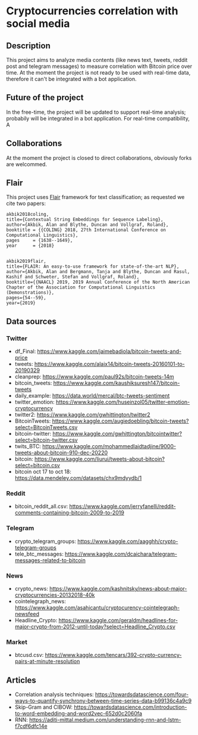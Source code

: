 # Cryptocurrencies correlation with social media

## Description
This project aims to analyze media contents (like news text, tweets, reddit post and telegram messages) to measure correlation with Bitcoin price over time.
At the moment the project is not ready to be used with real-time data, therefore it can't be integrated with a bot application. 

## Future of the project
In the free-time, the project will be updated to support real-time analysis; probabily will be integrated in a bot application.
For real-time compatibility, A 

## Collaborations
At the moment the project is closed to direct collaborations, obviously forks are welcommed.

## Flair
This project uses [Flair](https://github.com/flairNLP/flair) framework for text classification; as requested we cite two papers:

    akbik2018coling,
    title={Contextual String Embeddings for Sequence Labeling},
    author={Akbik, Alan and Blythe, Duncan and Vollgraf, Roland},
    booktitle = {{COLING} 2018, 27th International Conference on Computational Linguistics},
    pages     = {1638--1649},
    year      = {2018}


    akbik2019flair,
    title={FLAIR: An easy-to-use framework for state-of-the-art NLP},
    author={Akbik, Alan and Bergmann, Tanja and Blythe, Duncan and Rasul, Kashif and Schweter, Stefan and Vollgraf, Roland},
    booktitle={{NAACL} 2019, 2019 Annual Conference of the North American Chapter of the Association for Computational Linguistics (Demonstrations)},
    pages={54--59},
    year={2019}

## Data sources

### Twitter
- df_Final: https://www.kaggle.com/jaimebadiola/bitcoin-tweets-and-price
- tweets: https://www.kaggle.com/alaix14/bitcoin-tweets-20160101-to-20190329
- cleanprep: https://www.kaggle.com/paul92s/bitcoin-tweets-14m
- bitcoin_tweets: https://www.kaggle.com/kaushiksuresh147/bitcoin-tweets
- daily_example: https://data.world/mercal/btc-tweets-sentiment
- twitter_emotion: https://www.kaggle.com/huseinzol05/twitter-emotion-cryptocurrency
- twitter2: https://www.kaggle.com/gwhittington/twitter2
- BitcoinTweets: https://www.kaggle.com/augiedoebling/bitcoin-tweets?select=BitcoinTweets.csv
- bitcoin-twitter: https://www.kaggle.com/gwhittington/bitcointwitter?select=bitcoin-twitter.csv
- twits_BTC: https://www.kaggle.com/mohammedlaidtadjine/9000-tweets-about-bitcoin-910-dec-20220
- bitcoin: https://www.kaggle.com/liurui/tweets-about-bitcoin?select=bitcoin.csv
- bitcoin oct 17 to oct 18: https://data.mendeley.com/datasets/chx9mdyydb/1

### Reddit
- bitcoin_reddit_all.csv:  https://www.kaggle.com/jerryfanelli/reddit-comments-containing-bitcoin-2009-to-2019

### Telegram
- crypto_telegram_groups: https://www.kaggle.com/aagghh/crypto-telegram-groups
- tele_btc_messages: https://www.kaggle.com/dcaichara/telegram-messages-related-to-bitcoin

### News
- crypto_news: https://www.kaggle.com/kashnitsky/news-about-major-cryptocurrencies-20132018-40k
- cointelegraph_news: https://www.kaggle.com/asahicantu/cryptocurency-cointelegraph-newsfeed
- Headline_Crypto: https://www.kaggle.com/geraldm/headlines-for-major-crypto-from-2012-until-today?select=Headline_Crypto.csv

### Market
- btcusd.csv: https://www.kaggle.com/tencars/392-crypto-currency-pairs-at-minute-resolution

## Articles
- Correlation analysis techniques: https://towardsdatascience.com/four-ways-to-quantify-synchrony-between-time-series-data-b99136c4a9c9
- Skip-Gram and CIBOW: https://towardsdatascience.com/introduction-to-word-embedding-and-word2vec-652d0c2060fa
- RNN: https://aditi-mittal.medium.com/understanding-rnn-and-lstm-f7cdf6dfc14e

